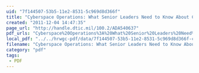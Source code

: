 ```yaml
---
uid: "7f144507-53b5-11e2-8531-5c969d8d366f"
title: "Cyberspace Operations: What Senior Leaders Need to Know About Cyberspace"
created: "2011-12-04 14:47:35"
page_url: "http://handle.dtic.mil/100.2/ADA540637"
pdf_urls: "Cyberspace%20Operations%3A%20What%20Senior%20Leaders%20Need%20to%20Know%20About%20Cyberspace.resources/GetTRDoc.pdf"
local_pdf: "../../hrwgc-pdf/data/7f144507-53b5-11e2-8531-5c969d8d366f-cyberspace-operations-what-senior-leaders-need-to-know-about-cyberspace.pdf"
filename: "Cyberspace Operations: What Senior Leaders Need to Know About Cyberspace.html"
category: "pdf"
tags: 
 - PDF
---
```

